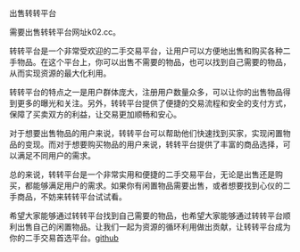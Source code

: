 出售转转平台

需要出售转转平台网址k02.cc。

转转平台是一个非常受欢迎的二手交易平台，让用户可以方便地出售和购买各种二手物品。在这个平台上，你可以出售不需要的物品，也可以找到自己需要的物品，从而实现资源的最大化利用。

转转平台的特点之一是用户群体庞大，注册用户数量众多，可以让你的出售物品得到更多的曝光和关注。另外，转转平台提供了便捷的交易流程和安全的支付方式，保障了买卖双方的利益，让交易更加顺畅和安心。

对于想要出售物品的用户来说，转转平台可以帮助他们快速找到买家，实现闲置物品的变现。而对于想要购买物品的用户来说，转转平台提供了丰富的商品选择，可以满足不同用户的需求。

总的来说，转转平台是一个非常实用和便捷的二手交易平台，无论是出售还是购买，都能够满足用户的需求。如果你有闲置物品需要出售，或者想要找到心仪的二手商品，不妨来转转平台试试看。

希望大家能够通过转转平台找到自己需要的物品，也希望大家能够通过转转平台顺利出售自己的闲置物品。让我们一起为资源的循环利用做出贡献，让转转平台成为你的二手交易首选平台。[github](https://github.com)
